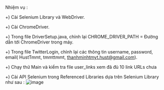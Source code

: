 Nhiệm vụ :

+) Cài Selenium Library và WebDriver.

+) Cài ChromeDriver.

+) Trong file DriverSetup.java, chỉnh lại CHROME_DRIVER_PATH = Đường dẫn tới ChromeDriver trong máy.

+) Trong file TwitterLogin, chỉnh lại các thông tin username, password, email( HustTmmt, tmmttmmt, thanhminhtmyt.hust@gmail.com).

+) Chạy thử Main và kiểm tra file user_links xem đã đủ 10 link URLs chưa 

+) Cài API Selenium trong Referenced Libraries dựa trên Selenium Library như sau : 
![image](https://github.com/user-attachments/assets/46408b9e-0769-4fa9-9baa-7ecc8bae81e5)
